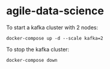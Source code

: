 # agile-data-science

To start a kafka cluster with 2 nodes:

```docker-compose up -d --scale kafka=2```

To stop the kafka cluster:

```docker-compose down```